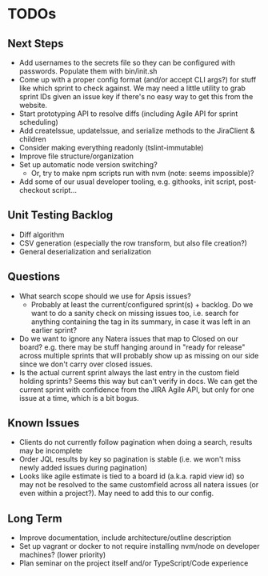 # TODOs

## Next Steps
- Add usernames to the secrets file so they can be configured with passwords.  Populate them with bin/init.sh
- Come up with a proper config format (and/or accept CLI args?) for stuff like which sprint to check against.  We may need a little utility to grab sprint IDs given an issue key if there's no easy way to get this from the website.
- Start prototyping API to resolve diffs (including Agile API for sprint scheduling)
- Add createIssue, updateIssue, and serialize methods to the JiraClient & children
- Consider making everything readonly (tslint-immutable)
- Improve file structure/organization
- Set up automatic node version switching?
    - Or, try to make npm scripts run with nvm (note: seems impossible)?
- Add some of our usual developer tooling, e.g. githooks, init script, post-checkout script...

## Unit Testing Backlog
- Diff algorithm
- CSV generation (especially the row transform, but also file creation?)
- General deserialization and serialization

## Questions
- What search scope should we use for Apsis issues?
    - Probably at least the current/configured sprint(s) + backlog.  Do we want to do a sanity check on missing issues too, i.e. search for anything containing the tag in its summary, in case it was left in an earlier sprint?
- Do we want to ignore any Natera issues that map to Closed on our board? e.g. there may be stuff hanging around in "ready for release" across multiple sprints that will probably show up as missing on our side since we don't carry over closed issues.
- Is the actual current sprint always the last entry in the custom field holding sprints?  Seems this way but can't verify in docs.  We can get the current sprint with confidence from the JIRA Agile API, but only for one issue at a time, which is a bit bogus.

## Known Issues
- Clients do not currently follow pagination when doing a search, results may be incomplete
- Order JQL results by key so pagination is stable (i.e. we won't miss newly added issues during pagination)
- Looks like agile estimate is tied to a board id (a.k.a. rapid view id) so may not be resolved to the same customfield across all natera issues (or even within a project?).  May need to add this to our config.

## Long Term
- Improve documentation, include architecture/outline description
- Set up vagrant or docker to not require installing nvm/node on developer machines? (lower priority)
- Plan seminar on the project itself and/or TypeScript/Code experience
